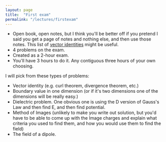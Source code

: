 ```yaml
---
layout: page
title:  "First exam"
permalink: "/lectures/firstexam"
---
```


* Open book, open notes, but I think you'll be better off if you pretend I said you get a page of notes and nothing else, and then use those notes. This list
of [vector identities](MTE02.pdf) might be useful.
* 4 problems on the exam.
* Created as a 2-hour exam.
* You'll have 3 hours to do it.  Any contiguous three hours of your 
own choosing.

I will pick from these types of problems:
* Vector identity (e.g. curl theorem, divergence theorem, etc.)
* Boundary value in one dimension (or if it's two dimensions one of the dimensions will be really easy.)
* Dielectric problem. One obvious one is using the D version of Gauss's Law and then find E, and then find potential.
* Method of Images (unlikely to make you write out solution, but you'd have to be able to come up with the Image charges and explain what criteria you used to find them, and how you would use them to find the field)
* The field of a dipole.
